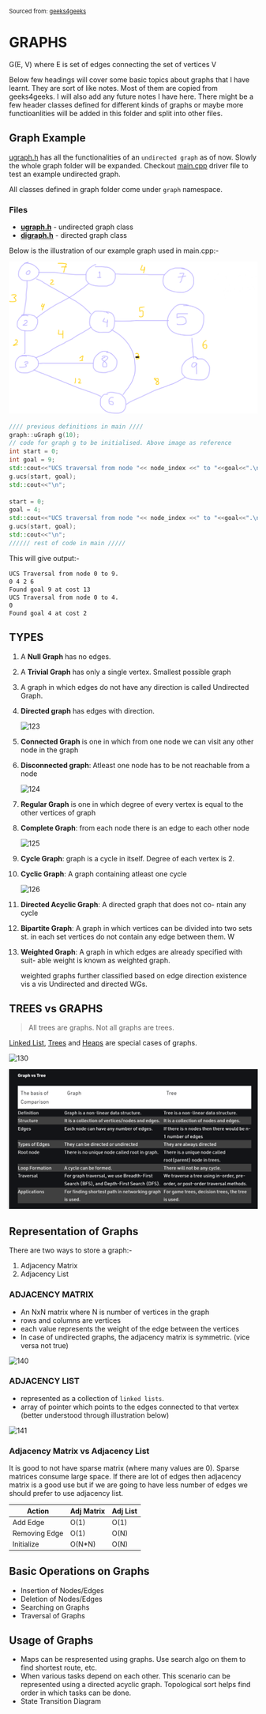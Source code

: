 <small> Sourced from: [geeks4geeks](https://www.geeksforgeeks.org/graph-data-structure-and-algorithms/)</small>
 
# GRAPHS 

G(E, V) where E is set of edges connecting 
the set of vertices V


Below few headings will cover some basic topics about graphs that I have learnt. They are sort of like notes. Most of them are copied from geeks4geeks. I will also add any future notes I have here. There might be a few header classes defined for different kinds of graphs or maybe more functioanlities will be added in this folder and split into other files.


## Graph Example

[ugraph.h](./ugraph.h) has all the functionalities of an `undirected graph` as of now. Slowly the whole graph folder will be expanded. Checkout [main.cpp](./main.cpp) driver file to test an example undirected graph.

All classes defined in graph folder come under `graph` namespace.
### Files
* **[ugraph.h](./ugraph.h)** - undirected graph class
* **[digraph.h](./digraph.h)** - directed graph class

 Below is the illustration of our example graph used in main.cpp:-

![exampleGraph](exampleGraph.png)

```cpp
//// previous definitions in main ////
graph::uGraph g(10);
// code for graph g to be initialised. Above image as reference 
int start = 0;
int goal = 9;
std::cout<<"UCS traversal from node "<< node_index <<" to "<<goal<<".\n";
g.ucs(start, goal);
std::cout<<"\n";

start = 0;
goal = 4;
std::cout<<"UCS traversal from node "<< node_index <<" to "<<goal<<".\n";
g.ucs(start, goal);
std::cout<<"\n";
////// rest of code in main /////
```

This will give output:-

```
UCS Traversal from node 0 to 9.
0 4 2 6 
Found goal 9 at cost 13
UCS Traversal from node 0 to 4.
0
Found goal 4 at cost 2
```

## TYPES

1.  A **Null Graph** has no edges.

2.  A **Trivial Graph** has only a single vertex. Smallest possible graph

3.  A graph in which edges do not have any direction is called Undirected Graph.

4.  **Directed graph** has edges with direction. 
    
    ![123](https://media.geeksforgeeks.org/wp-content/uploads/20200630114438/directed.jpg)

5.  **Connected Graph** is one in which from one node we can
    visit any other node in the graph

6. **Disconnected graph**: Atleast one node has to
    be not reachable from a node

    ![124](https://media.geeksforgeeks.org/wp-content/uploads/20200630121400/connected1.jpg)

7.  **Regular Graph** is one in which degree of every vertex is equal
    to the other vertices of graph

8.  **Complete Graph**: from each node there is an edge to each other node    
    
    ![125](https://media.geeksforgeeks.org/wp-content/uploads/20200630122008/regular.jpg)

9.  **Cycle Graph**: graph is a cycle in itself. Degree of each vertex is 2.
10. **Cyclic Graph**: A graph containing atleast one cycle

    ![126](https://media.geeksforgeeks.org/wp-content/uploads/20230306153646/cyclic-graphdrawio.png)

11. **Directed Acyclic Graph**: A directed graph that does not co-
    ntain any cycle

12. **Bipartite Graph**: A graph in which vertices can be divided into
    two sets st. in each set vertices do not contain any edge
    between them.
W
13. **Weighted Graph**:
    A graph in which edges are already specified with suit-
    able weight is known as weighted graph.

    weighted graphs further classified based on edge direction
    existence vis a vis Undirected and directed WGs.


## TREES vs GRAPHS

> All trees are graphs.
  Not all graphs are trees.


[Linked List](../linked%20lists/), [Trees](../trees/) and [Heaps](../heap/) are special cases of graphs.


![130](https://media.geeksforgeeks.org/wp-content/uploads/20200630123458/tree_vs_graph.jpg)

![131](./graphVStree.png)

## Representation of Graphs
There are two ways to store a graph:-

1. Adjacency Matrix
2. Adjacency List

### ADJACENCY MATRIX
- An NxN matrix where N is number of vertices in the graph
- rows and columns are vertices
- each value represents the weight of the edge between the vertices
- In case of undirected graphs, the adjacency matrix is symmetric. (vice versa not true)

![140](https://media.geeksforgeeks.org/wp-content/uploads/20200630124726/adjacency_mat1.jpg)

### ADJACENCY LIST
- represented as a collection of `linked lists`.
- array of pointer which points to the edges connected to that vertex (better understood through illustration below)

![141](https://media.geeksforgeeks.org/wp-content/uploads/20200630125356/adjacency_list.jpg)

### Adjacency Matrix vs Adjacency List

It is good to not have sparse matrix (where many values are 0). Sparse matrices consume large space. If there are lot of edges then adjacency matrix is a good use but if we are going to have less number of edges we should prefer to use adjacency list.

Action        | Adj Matrix   | Adj List 
--------------|--------------|---------
Add Edge      |  O(1)        | O(1)
Removing Edge |  O(1)        | O(N)
Initialize    |  O(N*N)      | O(N)


## Basic Operations on Graphs

- Insertion of Nodes/Edges
- Deletion of Nodes/Edges
- Searching on Graphs
- Traversal of Graphs

## Usage of Graphs

- Maps can be respresented using graphs. Use search algo on them to find shortest route, etc.
- When various tasks depend on each other. This scenario can be represented using a directed acyclic graph. Topological sort helps find order in which tasks can be done.
- State Transition Diagram



